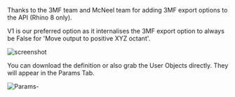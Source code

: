 Thanks to the 3MF team and McNeel team for adding 3MF export options to the API (Rhino 8 only). 

V1 is our preferred option as it internalises the 3MF export option to always be False for 'Move output to positive XYZ octant'.

![screenshot](https://github.com/user-attachments/assets/e5fcfb99-ba72-486d-abb8-1825c6756d63)

You can download the definition or also grab the User Objects directly. They will appear in the Params Tab.

![Params-](https://github.com/user-attachments/assets/3f51f86b-475e-44a7-91db-cde0caac2d78)
